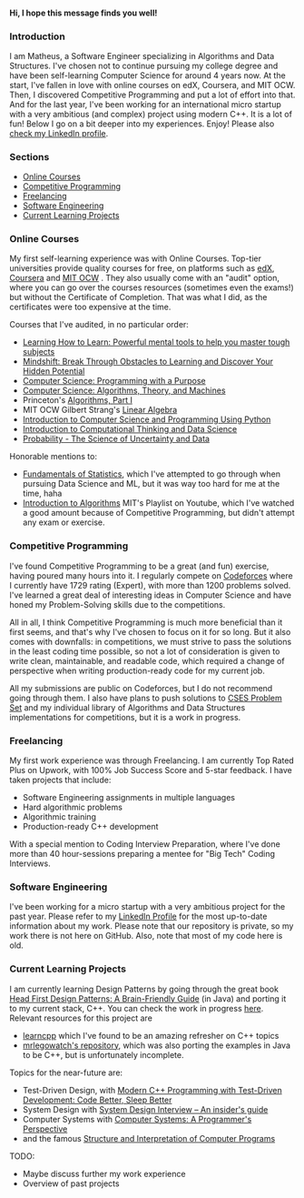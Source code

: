 #### Hi, I hope this message finds you well!

### Introduction

I am Matheus, a Software Engineer specializing in Algorithms and Data Structures.
I've chosen not to continue pursuing my college degree and have been self-learning Computer Science for around 4 years now. At
the start, I've fallen in love
with online courses on edX, Coursera, and MIT OCW. Then, I discovered Competitive Programming and put a lot of
effort into that. And for the last year, I've been working for an international micro startup with a very ambitious
(and complex) project using modern C++. It is a lot of fun! Below I go on a bit deeper into my experiences. Enjoy!
Please also [check my LinkedIn profile](https://www.linkedin.com/in/matheus-cardoso-dev/).

### Sections

* [Online Courses](#online-courses)
* [Competitive Programming](#competitive-programming)
* [Freelancing](#freelancing)
* [Software Engineering](#software-engineering)
* [Current Learning Projects](#current-learning-projects)

### Online Courses

My first self-learning experience was with Online Courses. Top-tier universities provide quality courses for free, on
platforms such as [edX](https://www.edx.org/), [Coursera](https://www.coursera.org/) and [MIT OCW](https://ocw.mit.edu/)
.
They also usually come with an "audit" option, where you can go over the courses resources (sometimes even the exams!)
but without the Certificate
of
Completion. That was what I did, as the certificates were too expensive at the time.

Courses that I've audited, in no particular order:

* [Learning How to Learn: Powerful mental tools to help you master tough subjects](https://www.coursera.org/learn/learning-how-to-learn)
* [Mindshift: Break Through Obstacles to Learning and Discover Your Hidden Potential](https://www.coursera.org/learn/mindshift)
* [Computer Science: Programming with a Purpose](https://www.coursera.org/learn/cs-programming-java)
* [Computer Science: Algorithms, Theory, and Machines](https://www.coursera.org/learn/cs-algorithms-theory-machines)
* Princeton's [Algorithms, Part I](https://www.coursera.org/learn/algorithms-part1)
* MIT OCW Gilbert Strang's [Linear Algebra](https://ocw.mit.edu/courses/18-06-linear-algebra-spring-2010/)
* [Introduction to Computer Science and Programming Using Python](https://www.edx.org/course/introduction-to-computer-science-and-programming-7)
* [Introduction to Computational Thinking and Data Science](https://www.edx.org/course/introduction-to-computational-thinking-and-data-4)
* [Probability - The Science of Uncertainty and Data](https://www.edx.org/course/probability-the-science-of-uncertainty-and-data)

Honorable mentions to:

* [Fundamentals of Statistics](https://www.edx.org/course/fundamentals-of-statistics), which I've
  attempted
  to go through
  when pursuing Data Science and ML, but it was way too hard for me at the time, haha
* [Introduction to Algorithms](https://ocw.mit.edu/courses/6-006-introduction-to-algorithms-fall-2011/) MIT's Playlist
  on
  Youtube, which I've watched
  a good amount because of Competitive Programming, but didn't attempt any exam or exercise.

### Competitive Programming

I've found Competitive Programming to be a great (and fun) exercise, having poured many hours into it. I regularly
compete on [Codeforces](https://codeforces.com/profile/matheusdacach)
where I currently have 1729 rating (Expert), with more than 1200 problems solved. I've learned a great deal of
interesting ideas in Computer Science and have honed my Problem-Solving skills due to
the competitions.

All in all, I think Competitive Programming is much more beneficial than it first seems, and that's
why I've chosen to focus on it for so long. But it also comes with downfalls:
in competitions, we must strive to pass the solutions in the least coding time possible, so not a lot of consideration
is given
to write clean, maintainable, and readable code, which required a change of perspective
when writing production-ready code for my current job.

All my submissions are public on Codeforces, but I do not recommend going through them. I also have plans to push
solutions
to [CSES Problem Set](https://cses.fi/problemset/) and my individual library of Algorithms and Data Structures
implementations for competitions, but it is a work in progress.

### Freelancing

My first work experience was through Freelancing. I am currently Top Rated Plus on Upwork, with 100%
Job Success Score and 5-star feedback. I have taken projects that include:

* Software Engineering assignments in multiple languages
* Hard algorithmic problems
* Algorithmic training
* Production-ready C++ development

With a special mention to Coding Interview Preparation, where I've done more than 40 hour-sessions preparing a mentee
for "Big Tech" Coding Interviews.

### Software Engineering

I've been working for a micro startup with a very ambitious project for the past year. Please refer to
my [LinkedIn Profile](https://www.linkedin.com/in/matheus-cardoso-dev/)
for the most up-to-date information about my work. Please note that our repository is private, so my work there is not
here
on GitHub. Also, note that most of my code here is old.

### Current Learning Projects

I am currently learning Design Patterns by going through the great
book [Head First Design Patterns: A Brain-Friendly Guide](https://www.amazon.com/Head-First-Design-Patterns-Freeman/dp/0596007124)
(in Java) and porting it to my current stack, C++. You can check the work in
progress [here](https://github.com/mdacach/head_first_design_patterns_cpp).
Relevant resources for this project are

* [learncpp](https://www.learncpp.com/) which I've found to be an amazing refresher on C++ topics
* [mrlegowatch's repository](https://github.com/mrlegowatch/HeadFirstDesignPatternsCpp), which was also porting the
  examples in Java to be C++, but is unfortunately incomplete.

Topics for the near-future are:

* Test-Driven Design,
  with [Modern C++ Programming with Test-Driven Development: Code Better, Sleep Better](https://www.amazon.com/Modern-Programming-Test-Driven-Development-Better/dp/1937785483)
* System Design
  with [System Design Interview – An insider's guide](https://www.amazon.com/System-Design-Interview-insiders-Second/dp/B08CMF2CQF/ref=pd_sbs_sccl_1/137-0417816-8881332?pd_rd_w=M4unz&pf_rd_p=3676f086-9496-4fd7-8490-77cf7f43f846&pf_rd_r=9E8EYTQ7PQVFK7WSMBWZ&pd_rd_r=c604fbc0-1703-4d0b-b831-ef54d7ddbdc0&pd_rd_wg=NmQk5&pd_rd_i=B08CMF2CQF&psc=1)
* Computer Systems
  with [Computer Systems: A Programmer's Perspective](https://www.amazon.com/Computer-Systems-Programmers-Perspective-Global-ebook/dp/B07V71PHR7/ref=sr_1_2?keywords=csapp&qid=1650239425&sr=8-2)
* and the
  famous [Structure and Interpretation of Computer Programs](https://mitpress.mit.edu/sites/default/files/sicp/index.html)

TODO:
* Maybe discuss further my work experience
* Overview of past projects
